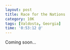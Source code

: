 ```yaml
---
layout: post
title: Race for the Nations
category: 10K
tags: [Valdosta, Georgia]
time: '0:53:12 @'
---
```

Coming soon...